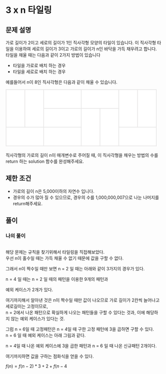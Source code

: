 # 3 x n 타일링
## 문제 설명
가로 길이가 2이고 세로의 길이가 1인 직사각형 모양의 타일이 있습니다. 이 직사각형 타일을 이용하여 세로의 길이가 3이고 가로의 길이가 n인 바닥을 가득 채우려고 합니다. 타일을 채울 때는 다음과 같이 2가지 방법이 있습니다

* 타일을 가로로 배치 하는 경우
* 타일을 세로로 배치 하는 경우

예를들어서 n이 8인 직사각형은 다음과 같이 채울 수 있습니다.

![Alt text](./이미지/3%20x%20n.png)

직사각형의 가로의 길이 n이 매개변수로 주어질 때, 이 직사각형을 채우는 방법의 수를 return 하는 solution 함수를 완성해주세요.

## 제한 조건
* 가로의 길이 n은 5,000이하의 자연수 입니다. 
* 경우의 수가 많아 질 수 있으므로, 경우의 수를 1,000,000,007으로 나눈 나머지를 return해주세요.

## 풀이
### 나의 풀이
```java

```  

해당 문제는 규칙을 찾기위해서 타일링을 직접해보았다.  
우선 n이 홀수일 때는 가득 채울 수 없기 때문에 값을 구할 수 없다.  

그래서 n이 짝수일 때만 보면
n = 2 일 때는 아래와 같이 3가지의 경우가 있다.

n = 4 일 때는 n = 2 일 때의 패턴을 이용한 9개의 패턴과  

예외 케이스가 2개가 있다.  

여기까지해서 알아낸 것은 n이 짝수일 때만 값이 나오므로 가로 길이가 2칸씩 늘어나고 세로길이는 고정이므로,  
n = 2에서 나온 패턴으로 확실하게 나오는 패턴들을 구할 수 있다는 것과, 이에 해당하지 않는 예외 케이스가 있다는 것.

그럼 n = 6일 때 고정패턴은 n = 4일 때 구한 고정 패턴에 3을 곱하면 구할 수 있다.  
n = 6 일 때 예외 케이스는 아래 그림과 같다.  

n = 4일 때 나온 예외 케이스에 3을 곱한 패턴과 n = 6 일 때 나온 신규패턴 2개이다.

여기까지하면 값을 구하는 점화식을 얻을 수 있다.

$f(n) = f(n-2) * 3 + 2 + f(n-4$